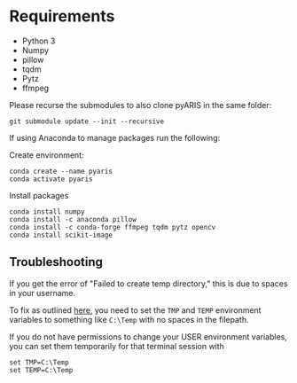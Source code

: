 # Requirements

- Python 3
- Numpy
- pillow
- tqdm
- Pytz
- ffmpeg

Please recurse the submodules to also clone pyARIS in the same folder:
```
git submodule update --init --recursive
```

If using Anaconda to manage packages run the following:

Create environment:
```
conda create --name pyaris
conda activate pyaris
```

Install packages
```
conda install numpy
conda install -c anaconda pillow
conda install -c conda-forge ffmpeg tqdm pytz opencv
conda install scikit-image
```

## Troubleshooting
If you get the error of "Failed to create temp directory,"
this is due to spaces in your username.

To fix as outlined [here](https://stackoverflow.com/questions/60789886/error-failed-to-create-temp-directory-c-users-user-appdata-local-temp-conda),
you need to set the `TMP` and `TEMP` environment variables
to something like `C:\Temp` with no spaces in the filepath.

If you do not have permissions to change your USER environment variables,
you can set them temporarily for that terminal session with
```
set TMP=C:\Temp
set TEMP=C:\Temp
```
